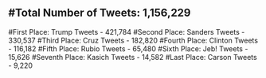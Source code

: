 #Total Number of Tweets: 1,156,229 
---
#First Place: Trump Tweets - 421,784
#Second Place: Sanders Tweets - 330,537
#Third Place: Cruz Tweets - 182,820
#Fourth Place: Clinton Tweets - 116,182
#Fifth Place: Rubio Tweets - 65,480
#Sixth Place: Jeb! Tweets - 15,626
#Seventh Place: Kasich Tweets - 14,582
#Last Place: Carson Tweets - 9,220
